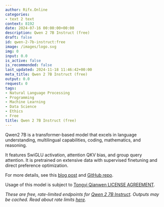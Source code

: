 ```yaml
---
author: Rifx.Online
categories:
- text 2 text
context: 8192
date: 2024-07-16 00:00:00+00:00
description: Qwen 2 7B Instruct (free)
draft: false
id: qwen-2-7b-instruct:free
image: /images/logo.svg
img: 0
input: 0.0
is_active: false
is_recommended: false
last_updated: 2024-11-18 11:46:42+00:00
meta_title: Qwen 2 7B Instruct (free)
output: 0.0
request: 0
tags:
- Natural Language Processing
- Programming
- Machine Learning
- Data Science
- Ethics
- Free
title: Qwen 2 7B Instruct (free)
---
```







Qwen2 7B is a transformer-based model that excels in language understanding, multilingual capabilities, coding, mathematics, and reasoning.

It features SwiGLU activation, attention QKV bias, and group query attention. It is pretrained on extensive data with supervised finetuning and direct preference optimization.

For more details, see this [blog post](https://qwenlm.github.io/blog/qwen2/) and [GitHub repo](https://github.com/QwenLM/Qwen2).

Usage of this model is subject to [Tongyi Qianwen LICENSE AGREEMENT](https://huggingface.co/Qwen/Qwen1.5-110B-Chat/blob/main/LICENSE).

_These are free, rate-limited endpoints for [Qwen 2 7B Instruct](/qwen/qwen-2-7b-instruct). Outputs may be cached. Read about rate limits [here](/docs/limits)._

